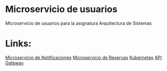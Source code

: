 # Microservicio de usuarios
Microservicio de usuarios para la asignatura Arquitectura de Sistemas

# Links:

[Microservicio de Notificaciones](https://github.com/WillsCR/notification_project)
[Microservicio de Reservas](https://github.com/EduM1randa/AS-ms-reservas)
[Kubernetes](https://github.com/WillsCR/AS-k8s)
[API Gateway](https://github.com/EduM1randa/AS-api-gateway)
